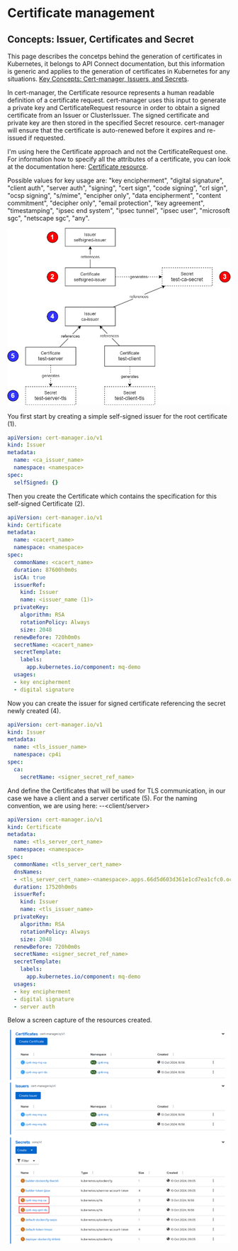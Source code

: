 # Certificate management

## Concepts: Issuer, Certificates and Secret

This page describes the concetps behind the generation of certificates in Kubernetes, it belongs to API Connect documentation, but this information is generic and applies to the generation of certificates in Kubernetes for any situations. [Key Concepts: Cert-manager, Issuers, and Secrets](https://www.ibm.com/docs/en/api-connect/10.0.8?topic=deployment-key-concepts-cert-manager-issuers-secrets).

In cert-manager, the Certificate resource represents a human readable definition of a certificate request. cert-manager uses this input to generate a private key and CertificateRequest resource in order to obtain a signed certificate from an Issuer or ClusterIssuer. The signed certificate and private key are then stored in the specified Secret resource. cert-manager will ensure that the certificate is auto-renewed before it expires and re-issued if requested.

I'm using here the Certificate approach and not the CertificateRequest one. For information how to specify all the attributes of a certificate, you can look at the documentation here: [Certificate resource](https://cert-manager.io/docs/usage/certificate/).

Possible values for key usage are: "key encipherment", "digital signature", "client auth", "server auth", "signing", "cert sign", "code signing", "crl sign", "ocsp signing", "s/mime", "encipher only", "data encipherment", "content commitment", "decipher only", "email protection", "key agreement", "timestamping", "ipsec end system", "ipsec tunnel", "ipsec user", "microsoft sgc", "netscape sgc", "any".

![Creating Certificates with Cert Manager concepts](../images/tls_concepts_cert_manager.png "Creating Certificates with Cert Manager concepts")

You first start by creating a simple self-signed issuer for the root certificate (1).

```yaml
apiVersion: cert-manager.io/v1
kind: Issuer
metadata:
  name: <ca_issuer_name>
  namespace: <namespace>
spec:
  selfSigned: {}
```

Then you create the Certificate which contains the specification for this self-signed Certificate (2).

```yaml
apiVersion: cert-manager.io/v1
kind: Certificate
metadata:
  name: <cacert_name>
  namespace: <namespace>
spec:
  commonName: <cacert_name>
  duration: 87600h0m0s
  isCA: true
  issuerRef:
    kind: Issuer
    name: <issuer_name (1)>
  privateKey:
    algorithm: RSA
    rotationPolicy: Always
    size: 2048
  renewBefore: 720h0m0s
  secretName: <cacert_name>
  secretTemplate:
    labels:
      app.kubernetes.io/component: mq-demo
  usages:
  - key encipherment
  - digital signature
```

Now you can create the issuer for signed certificate referencing the secret newly created (4).

```yaml
apiVersion: cert-manager.io/v1
kind: Issuer
metadata:
  name: <tls_issuer_name>
  namespace: cp4i
spec:
  ca:
    secretName: <signer_secret_ref_name>
```

And define the Certificates that will be used for TLS communication, in our case we have a client and a server certificate (5).
For the naming convention, we are using here: <namespace>-<qm-name>-<client/server>

```yaml
apiVersion: cert-manager.io/v1
kind: Certificate
metadata:
  name: <tls_server_cert_name>
  namespace: <namespace>
spec:
  commonName: <tls_server_cert_name>
  dnsNames:
  - <tls_server_cert_name>-<namespace>.apps.66d5d603d361e1cd7ea1cfc0.ocp.techzone.ibm.com
  duration: 17520h0m0s
  issuerRef:
    kind: Issuer
    name: <tls_issuer_name>
  privateKey:
    algorithm: RSA
    rotationPolicy: Always
    size: 2048
  renewBefore: 720h0m0s
  secretName: <signer_secret_ref_name>
  secretTemplate:
    labels:
      app.kubernetes.io/component: mq-demo
  usages:
  - key encipherment
  - digital signature
  - server auth
```

Below a screen capture of the resources created.

![Resources created (secret, issuers, certificates)](../images/tls_resources_created_cert_manager.png "Resources created (secret, issuers, certificates)")
